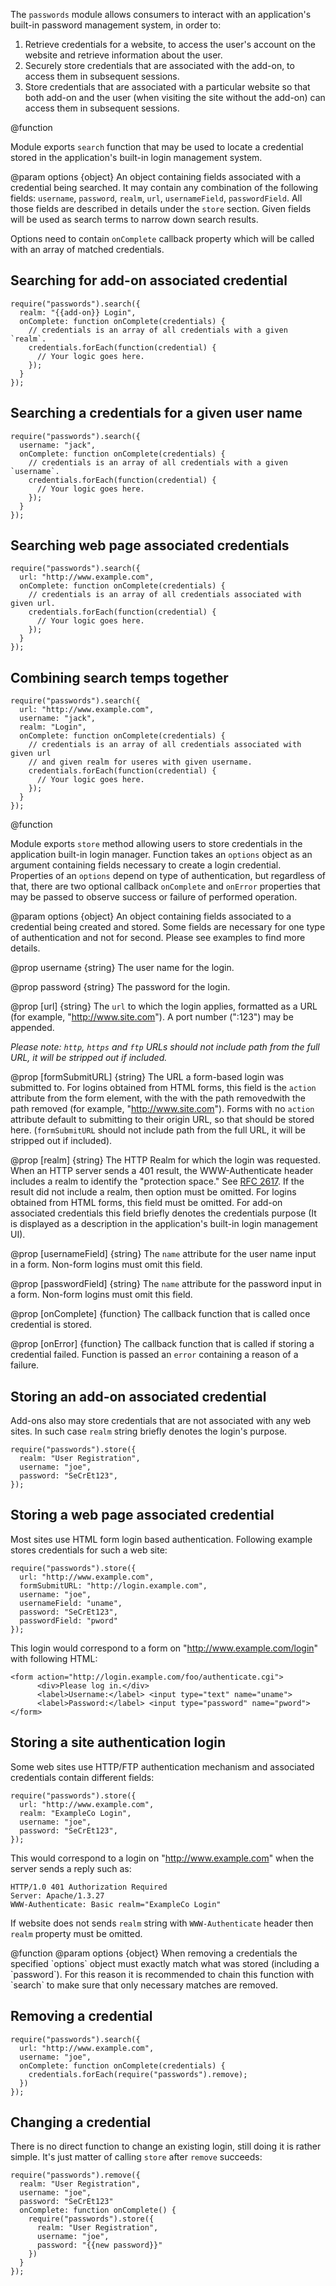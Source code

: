 <!-- contributed by Irakli Gozalishvili [gozala@mozilla.com]  -->

The `passwords` module allows consumers to interact with an application's
built-in password management system, in order to:

1. Retrieve credentials for a website, to access the user's account on the
   website and retrieve information about the user.
2. Securely store credentials that are associated with the add-on, to access
   them in subsequent sessions.
3. Store credentials that are associated with a particular website so that both
   add-on and the user (when visiting the site without the add-on) can access
   them in subsequent sessions.

<api name="search">
@function

Module exports `search` function that may be used to locate a credential stored
in the application's built-in login management system.

@param options {object}
An object containing fields associated with a credential being searched. It may
contain any combination of the following fields: `username`, `password`,
`realm`, `url`, `usernameField`, `passwordField`. All those fields are
described in details under the `store` section. Given fields will be used as
search terms to narrow down search results.

Options need to contain `onComplete` callback property which will be called
with an array of matched credentials.

## Searching for add-on associated credential ##

    require("passwords").search({
      realm: "{{add-on}} Login",
      onComplete: function onComplete(credentials) {
        // credentials is an array of all credentials with a given `realm`.
        credentials.forEach(function(credential) {
          // Your logic goes here.
        });
      }
    });

## Searching a credentials for a given user name ##

    require("passwords").search({
      username: "jack",
      onComplete: function onComplete(credentials) {
        // credentials is an array of all credentials with a given `username`.
        credentials.forEach(function(credential) {
          // Your logic goes here.
        });
      }
    });

## Searching web page associated credentials ##

    require("passwords").search({
      url: "http://www.example.com",
      onComplete: function onComplete(credentials) {
        // credentials is an array of all credentials associated with given url.
        credentials.forEach(function(credential) {
          // Your logic goes here.
        });
      }
    });

## Combining search temps together ##

    require("passwords").search({
      url: "http://www.example.com",
      username: "jack",
      realm: "Login",
      onComplete: function onComplete(credentials) {
        // credentials is an array of all credentials associated with given url
        // and given realm for useres with given username. 
        credentials.forEach(function(credential) {
          // Your logic goes here.
        });
      }
    });

</api>

<api name="store">
@function 

Module exports `store` method allowing users to store credentials in the
application built-in login manager. Function takes an `options` object as an
argument containing fields necessary to create a login credential. Properties
of an `options` depend on type of authentication, but regardless of that,
there are two optional callback `onComplete` and `onError` properties that may
be passed to observe success or failure of performed operation.

@param options {object}
An object containing fields associated to a credential being created and stored.
Some fields are necessary for one type of authentication and not for second.
Please see examples to find more details.

@prop username {string}
The user name for the login.

@prop password {string}
The password for the login.

@prop [url] {string}
The `url` to which the login applies, formatted as a URL (for example,
"http://www.site.com"). A port number (":123") may be appended.

_Please note: `http`, `https` and `ftp` URLs should not include path from the
full URL, it will be stripped out if included._

@prop [formSubmitURL] {string}
The URL a form-based login was submitted to. For logins obtained from HTML
forms, this field is the `action` attribute from the form element, with the
with the path removedwith the path removed (for example, "http://www.site.com").
Forms with no `action` attribute default to submitting to their origin URL, so
that should be stored here. (`formSubmitURL` should not include path from the
full URL, it will be stripped out if included).

@prop [realm] {string}
The HTTP Realm for which the login was requested. When an HTTP server sends a
401 result, the WWW-Authenticate header includes a realm to identify the
"protection space." See [RFC 2617](http://tools.ietf.org/html/rfc2617). If the
result did not include a realm, then option must be omitted. For logins
obtained from HTML forms, this field must be omitted. 
For add-on associated credentials this field briefly denotes the credentials
purpose (It is displayed as a description in the application's built-in login
management UI).

@prop [usernameField] {string}
The `name` attribute for the user name input in a form. Non-form logins
must omit this field.

@prop [passwordField] {string}
The `name` attribute for the password input in a form. Non-form logins
must omit this field.

@prop  [onComplete] {function}
The callback function that is called once credential is stored.

@prop [onError] {function}
The callback function that is called if storing a credential failed. Function is
passed an `error` containing a reason of a failure.

## Storing an add-on associated credential ##

Add-ons also may store credentials that are not associated with any web sites.
In such case `realm` string briefly denotes the login's purpose.

    require("passwords").store({
      realm: "User Registration",
      username: "joe",
      password: "SeCrEt123",
    });

## Storing a web page associated credential ##

Most sites use HTML form login based authentication. Following example stores
credentials for such a web site:

    require("passwords").store({
      url: "http://www.example.com",
      formSubmitURL: "http://login.example.com",
      username: "joe",
      usernameField: "uname",
      password: "SeCrEt123",
      passwordField: "pword"
    });


This login would correspond to a form on "http://www.example.com/login" with
following HTML:

    <form action="http://login.example.com/foo/authenticate.cgi">
          <div>Please log in.</div>
          <label>Username:</label> <input type="text" name="uname">      
          <label>Password:</label> <input type="password" name="pword">    
    </form>

## Storing a site authentication login ##

Some web sites use HTTP/FTP authentication mechanism and associated credentials
contain different fields:

    require("passwords").store({
      url: "http://www.example.com",
      realm: "ExampleCo Login",
      username: "joe",
      password: "SeCrEt123",
    });

This would correspond to a login on "http://www.example.com" when the server
sends a reply such as:

    HTTP/1.0 401 Authorization Required
    Server: Apache/1.3.27
    WWW-Authenticate: Basic realm="ExampleCo Login"

If website does not sends `realm` string with `WWW-Authenticate` header then
`realm` property must be omitted.

</api>

<api name="remove">
@function
@param options {object}
When removing a credentials the specified `options` object must exactly match
what was stored (including a `password`). For this reason it is recommended to
chain this function with `search` to make sure that only necessary matches are
removed.

## Removing a credential ##

    require("passwords").search({
      url: "http://www.example.com",
      username: "joe",
      onComplete: function onComplete(credentials) {
        credentials.forEach(require("passwords").remove);
      })
    });

## Changing a credential ##

There is no direct function to change an existing login, still doing it is
rather simple. It's just matter of calling `store` after `remove` succeeds:

    require("passwords").remove({
      realm: "User Registration",
      username: "joe",
      password: "SeCrEt123"
      onComplete: function onComplete() {
        require("passwords").store({
          realm: "User Registration",
          username: "joe",
          password: "{{new password}}"
        })
      }
    });

</api>
